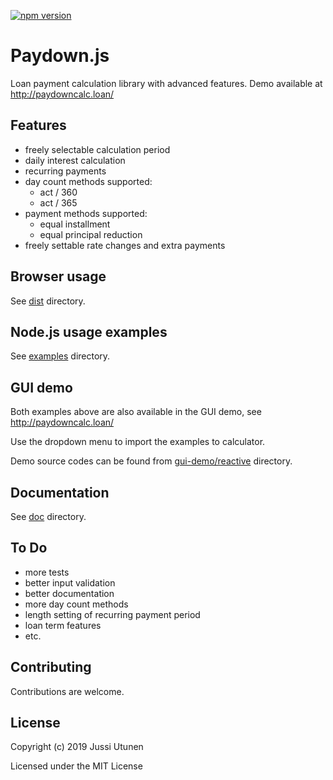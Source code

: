 [![npm version](https://badge.fury.io/js/paydown.svg)](https://badge.fury.io/js/paydown)
# Paydown.js
Loan payment calculation library with advanced features. Demo available at http://paydowncalc.loan/
## Features
- freely selectable calculation period
- daily interest calculation
- recurring payments
- day count methods supported:
  - act / 360
  - act / 365
- payment methods supported:
  - equal installment
  - equal principal reduction
- freely settable rate changes and extra payments
## Browser usage

See [dist](https://github.com/jutunen/Paydown.js/tree/master/dist#browser-usage) directory.

## Node.js usage examples

See [examples](https://github.com/jutunen/Paydown.js/tree/master/examples#nodejs-usage-examples) directory.

## GUI demo

Both examples above are also available in the GUI demo, see http://paydowncalc.loan/

Use the dropdown menu to import the examples to calculator.

Demo source codes can be found from  [gui-demo/reactive](https://github.com/jutunen/Paydown.js/tree/master/gui-demo/reactive) directory.

## Documentation

See [doc](https://github.com/jutunen/Paydown.js/tree/master/doc#documentation) directory.

## To Do
- more tests
- better input validation
- better documentation
- more day count methods
- length setting of recurring payment period
- loan term features
- etc.

## Contributing
Contributions are welcome.

## License
Copyright (c) 2019 Jussi Utunen

Licensed under the MIT License
